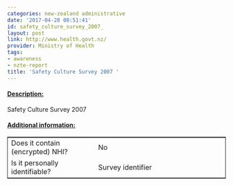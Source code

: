 ```yaml
---
categories: new-zealand administrative
date: '2017-04-28 08:51:41'
id: safety_culture_survey_2007_
layout: post
link: http://www.health.govt.nz/
provider: Ministry of Health
tags:
- awareness
- nzte-report
title: 'Safety Culture Survey 2007 '
---
```



 <h4> <u>Description:</u> </h4>
Safety Culture Survey 2007 
 <h4> <u>Additional information:</u> </h4>
 <table style="border: 1px solid">
 <tr> <td width="40%"> Does it contain (encrypted) NHI? </td> <td>No</td> </tr>
 <tr> <td width="40%"> Is it personally identifiable? </td> <td>Survey identifier</td> </tr>
 </table>
